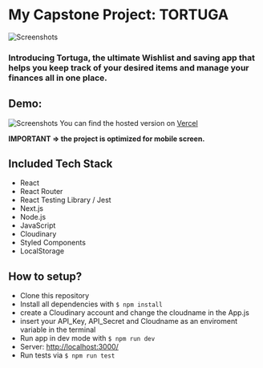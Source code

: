 # My Capstone Project: TORTUGA

![Screenshots](/../capstone-project/public/ReadmeBild1.png)

### Introducing Tortuga, the ultimate Wishlist and saving app that helps you keep track of your desired items and manage your finances all in one place.

## Demo:

![Screenshots](/../capstone-project/public/ReadmeBild2.png)
You can find the hosted version on [Vercel](https://capstone-project-tortuga.vercel.app/)

**IMPORTANT => the project is optimized for mobile screen.**

## Included Tech Stack

- React
- React Router
- React Testing Library / Jest
- Next.js
- Node.js
- JavaScript
- Cloudinary
- Styled Components
- LocalStorage

## How to setup?

- Clone this repository
- Install all dependencies with `$ npm install`
- create a Cloudinary account and change the cloudname in the App.js
- insert your API_Key, API_Secret and Cloudname as an enviroment variable in the terminal
- Run app in dev mode with `$ npm run dev`
- Server: [http://localhost:3000/](http://localhost:3000/)
- Run tests via `$ npm run test`
